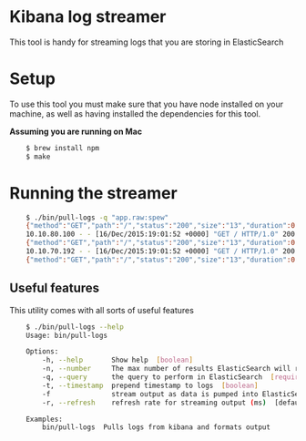 # Kibana log streamer

This tool is handy for streaming logs that you are storing in ElasticSearch

# Setup

To use this tool you must make sure that you have node installed on your
machine, as well as having installed the dependencies for this tool.

**Assuming you are running on Mac**

```bash
	$ brew install npm
	$ make
```

# Running the streamer

```bash
	$ ./bin/pull-logs -q "app.raw:spew"
	{"method":"GET","path":"/","status":"200","size":"13","duration":0.000457428}
	10.10.80.100 - - [16/Dec/2015:19:01:52 +0000] "GET / HTTP/1.0" 200 13 0.0009
	{"method":"GET","path":"/","status":"200","size":"13","duration":0.000405188}
	10.10.70.192 - - [16/Dec/2015:19:01:52 +0000] "GET / HTTP/1.0" 200 13 0.0010
	{"method":"GET","path":"/","status":"200","size":"13","duration":0.000501326}
```

## Useful features

This utility comes with all sorts of useful features
```bash
	$ ./bin/pull-logs --help
	Usage: bin/pull-logs

	Options:
		-h, --help       Show help  [boolean]
		-n, --number     The max number of results ElasticSearch will return  [default: 5]
		-q, --query      the query to perform in ElasticSearch  [required]
		-t, --timestamp  prepend timestamp to logs  [boolean]
		-f               stream output as data is pumped into ElasticSearch  [boolean]
		-r, --refresh    refresh rate for streaming output (ms)  [default: 500]

	Examples:
		bin/pull-logs  Pulls logs from kibana and formats output
```
